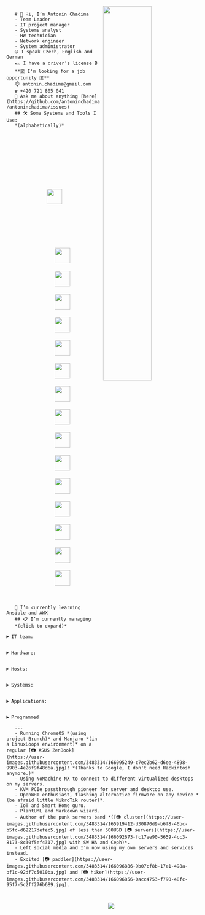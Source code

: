 <code>
   <img align="right" src="https://c.tenor.com/ZpMn_7kHlz0AAAAC/who-the-hell-are-you-arnold-schwarzenegger.gif" width="50%" />
   # 👋 Hi, I’m Antonín Chadima
   - Team Leader
   - IT project manager
   - Systems analyst
   - HW technician
   - Network engineer
   - System administrator
   🤐 I speak Czech, English and German
   🏎️ I have a driver's license B
   **🈺 I'm looking for a job opportunity 🈺**
   📫 antonin.chadima@gmail.com
   ☎️ +420 721 805 041
   💬 Ask me about anything [here](https://github.com/antoninchadima/antoninchadima/issues)
   ## 🛠️ Some Systems and Tools I Use:
   *(alphabetically)*
   <p align="center">
      <img src="https://cdn.jsdelivr.net/gh/devicons/devicon/icons/apache/apache-plain-wordmark.svg" style="vertical-align:top; margin:104px" width="40px" />
      <img src="https://cdn.jsdelivr.net/gh/devicons/devicon/icons/apachekafka/apachekafka-original-wordmark.svg" style="vertical-align:top; margin:10px" width="40px" />
      <img src="https://cdn.jsdelivr.net/gh/devicons/devicon/icons/bash/bash-plain.svg" style="vertical-align:top; margin:10px" width="40px" />
      <img src="https://cdn.jsdelivr.net/gh/devicons/devicon/icons/debian/debian-plain-wordmark.svg" style="vertical-align:top; margin:10px" width="40px" />
      <img src="https://cdn.jsdelivr.net/gh/devicons/devicon/icons/docker/docker-plain-wordmark.svg" style="vertical-align:top; margin:10px" width="40px" />
      <img src="https://cdn.jsdelivr.net/gh/devicons/devicon/icons/dotnetcore/dotnetcore-plain.svg" style="vertical-align:top; margin:10px" width="40px" />
      <img src="https://cdn.jsdelivr.net/gh/devicons/devicon/icons/gitlab/gitlab-plain-wordmark.svg" style="vertical-align:top; margin:10px" width="40px" />
      <img src="https://cdn.jsdelivr.net/gh/devicons/devicon/icons/grafana/grafana-original-wordmark.svg" style="vertical-align:top; margin:10px" width="40px" />
      <img src="https://cdn.jsdelivr.net/gh/devicons/devicon/icons/linux/linux-plain.svg" style="vertical-align:top; margin:10px" width="40px" />
      <img src="https://cdn.jsdelivr.net/gh/devicons/devicon/icons/mongodb/mongodb-plain-wordmark.svg" style="vertical-align:top; margin:10px" width="40px" />
      <img src="https://cdn.jsdelivr.net/gh/devicons/devicon/icons/mysql/mysql-plain-wordmark.svg" style="vertical-align:top; margin:10px" width="40px" />
      <img src="https://cdn.jsdelivr.net/gh/devicons/devicon/icons/nginx/nginx-original.svg" style="vertical-align:top; margin:10px" width="40px" />
      <img src="https://cdn.jsdelivr.net/gh/devicons/devicon/icons/postgresql/postgresql-plain-wordmark.svg" style="vertical-align:top; margin:10px" width="40px" />
      <img src="https://cdn.jsdelivr.net/gh/devicons/devicon/icons/raspberrypi/raspberrypi-line.svg" style="vertical-align:top; margin:10px" width="40px" />
      <img src="https://cdn.jsdelivr.net/gh/devicons/devicon/icons/redis/redis-plain-wordmark.svg" style="vertical-align:top; margin:10px" width="40px" />
      <img src="https://cdn.jsdelivr.net/gh/devicons/devicon/icons/wordpress/wordpress-plain-wordmark.svg" style="vertical-align:top; margin:10px" width="40px" />
   </p>
   🌱 I’m currently learning Ansible and AWX
   ## 📋 I’m currently managing
   *(click to expand)*
   <details closed>
      <summary>IT team:</summary>
      another 6 team members
      - Ondřej Moravec *(senior .NET developer)*
      - David Mádle *(senior Angular developer)*
      - Jan Macík *(senior DB specialist)*
      - Milan Kunderlík *(senior system administrator)*
      - Ondřej Hromádka *(analyst & project manager)*
      - Michal Černošek *(support & tester)*
   </details>
   <details closed>
      <summary>Hardware:</summary>
      the punk servers
   </details>
   <details closed>
      <summary>Hosts:</summary>
      SWITCH configuration
      IPMI
      Proxmox Virtual Environment
      CEPH
      InfluxdDB and Grafana
      click on the image to get online data
      <img src="https://user-images.githubusercontent.com/3483314/165904855-adced836-4200-49e9-bdc3-29f49aaf7e72.png" width="45%" />
      <img src="https://user-images.githubusercontent.com/3483314/165904830-2d9d85c4-2fb4-49ae-8af8-037907e97320.png" width="45%" />
      <img src="https://user-images.githubusercontent.com/3483314/165904812-3257ead7-9381-468e-b27e-b81583769f10.png" width="45%" />
      <img src="https://user-images.githubusercontent.com/3483314/165904742-9c4d6a03-efdf-4023-9a40-bc984126dc27.png" width="45%" />
   </details>
   <details closed>
      <summary>Systems:</summary>
      <ul>
         <li>Firewall <i>(SNAT, DNAT, PAT and Port Forwarding, SQM QoS, Security)</i></li>
         <li>DNS / DHCP <i>(local network management)</i></li>
         <li>Wireguard <i>(connecting developers and administrators to the server room network)</i></li>
         <li>OpenVPN / IPSec <i>(interconnection of different server sites with each other)</i></li>
         Proxmox Mail Gateway
         Proxmox Backup Server
         <li>Nginx / Nginx Proxy Manager  <i>(reverse proxy, SSL termination, client-side certificate authentication, certificate management)</i></li>
      </ul>
   </details>
   <details closed>
      <summary>Applications:</summary>
      <ul>
         <li>Redmine <i>(project management web application)</i></li>
         <li>XWiki <i>(enterprise wiki platform)</i></li>
         <li>Mattermost <i>(communication, collaboration, and workflow orchestration platform)</i></li>
         <li>Nextcloud Hub <i>(content collaboration platform)</i></li>
         <li>ONLYOFFICE Docs <i>(online editor for text documents, spreadsheets, and presentations)</i></li>
         <li>iRedMail <i>(mail server platform with webmail, calendar, contacts and activesync)</i></li>
      </ul>
   </details>
   <details closed>
      <summary>Programmed</summary>
      <ul>
         <li>Redmine <i>(project management web application)</i></li>
         <li>XWiki <i>(enterprise wiki platform)</i></li>
         <li>Mattermost <i>(communication, collaboration, and workflow orchestration platform)</i></li>
         <li>Nextcloud Hub <i>(content collaboration platform)</i></li>
         <li>ONLYOFFICE Docs <i>(online editor for text documents, spreadsheets, and presentations)</i></li>
         <li>iRedMail <i>(mail server platform with webmail, calendar, contacts and activesync)</i></li>
      </ul>
   </details>
   ---
   - Running ChromeOS *(using project Brunch)* and Manjaro *(in a LinuxLoops environment)* on a regular [📷 ASUS ZenBook](https://user-images.githubusercontent.com/3483314/166095249-c7ec2b62-d6ee-4898-9903-4e26f9f48d6a.jpg)! *(Thanks to Google, I don't need Hackintosh anymore.)*
   - Using NoMachine NX to connect to different virtualized desktops on my servers.
   - KVM PCIe passthrough pioneer for server and desktop use.
   - OpenWRT enthusiast, flashing alternative firmware on any device *(be afraid little MikroTik router)*.
   - IoT and Smart Home guru.
   - PlantUML and Markdown wizard.
   - Author of the punk servers band *([📷 cluster](https://user-images.githubusercontent.com/3483314/165919412-d30870d9-b6f8-46bc-b5fc-d62217defec5.jpg) of less then 500USD [📷 servers](https://user-images.githubusercontent.com/3483314/166092673-fc17ee90-5659-4cc3-8173-8c30f5ef4317.jpg) with SW HA and Ceph)*.
   - Left social media and I'm now using my own servers and services instead.
   - Excited [📷 paddler](https://user-images.githubusercontent.com/3483314/166096886-9b07cf8b-17e1-498a-bf1c-92df7c5010ba.jpg) and [📷 hiker](https://user-images.githubusercontent.com/3483314/166096856-0acc4753-f790-48fc-95f7-5c2ff276b689.jpg).
   <p  align="center">
      <img src="https://visitor-badge-reloaded.herokuapp.com/badge?page_id=antoninchadima.antoninchadima&color=00cf00" />
   </p>
</code>
